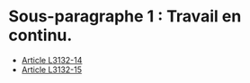 # Sous-paragraphe 1 : Travail en continu.

* [Article L3132-14](./LEGIARTI000018764694.md)
* [Article L3132-15](./LEGIARTI000006902594.md)
